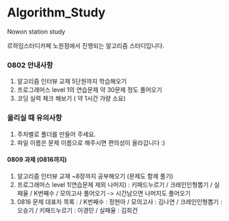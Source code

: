 # Algorithm_Study
Nowon station study

르하임스터디카페 노원점에서 진행되는 알고리즘 스터디입니다.


### 0802 안내사항
1. 알고리즘 인터뷰 교재 5단원까지 학습해오기
2. 프로그래머스 level 1의 연습문제 약 30문제 정도 풀어오기
3. 코딩 실력 체크 해보기 ( 약 1시간 가량 소요)

### 올리실 때 유의사항
1. 주차별로 폴더를 만들어 주세요.
2. 파일 이름은 문제 이름으로 해주시면 편의성이 올라갑니다 :)


#### 0809 과제 (0816까지)
1. 알고리즘 인터뷰 교재 ~8장까지 공부해오기 (문제도 함께 풀기)
2. 프로그래머스 level 1(연습문제 제외 나머지) : 키패드누르기 / 크레인인형뽑기 / 실패율 / K번째수 / 모의고사 풀어오기 -> 시간남으면 나머지도 풀어오기
3. 0816 문제 대표자 목록 : / K번째수 : 정현아 / 모의고사 : 김나연 / 크레인인형뽑기 : 오승기 / 키패드누르기 :  이경민 / 실패율 : 김희건
